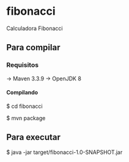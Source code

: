 # fibonacci

Calculadora Fibonacci

## Para compilar

### Requisitos

 -> Maven 3.3.9
 -> OpenJDK 8

#### Compilando

$ cd fibonacci

$ mvn package


## Para executar

$ java -jar target/fibonacci-1.0-SNAPSHOT.jar
